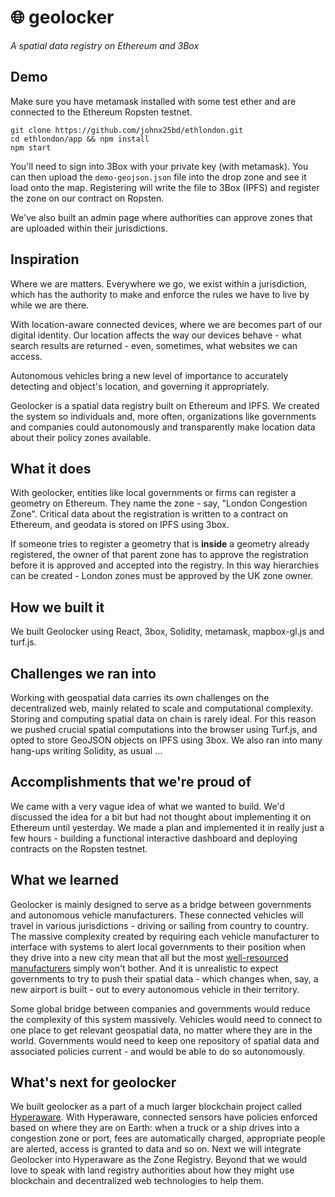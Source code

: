 
# 🌐 geolocker

_A spatial data registry on Ethereum and 3Box_

## Demo

Make sure you have metamask installed with some test ether and are connected to the Ethereum Ropsten testnet.

```
git clone https://github.com/johnx25bd/ethlondon.git
cd ethlondon/app && npm install
npm start
```

You'll need to sign into 3Box with your private key (with metamask). You can then upload the `demo-geojson.json` file into the drop zone and see it load onto the map. Registering will write the file to 3Box (IPFS) and register the zone on our contract on Ropsten.

We've also built an admin page where authorities can approve zones that are uploaded within their jurisdictions.

## Inspiration

Where we are matters. Everywhere we go, we exist within a jurisdiction, which has the authority to make and enforce the rules we have to live by while we are there.

With location-aware connected devices, where we are becomes part of our digital identity. Our location affects the way our devices behave - what search results are returned - even, sometimes, what websites we can access.

Autonomous vehicles bring a new level of importance to accurately detecting and object's location, and governing it appropriately.

Geolocker is a spatial data registry built on Ethereum and IPFS. We created the system so individuals and, more often, organizations like governments and companies could autonomously and transparently make location data about their policy zones available.

## What it does

With geolocker, entities like local governments or firms can register a geometry on Ethereum. They name the zone - say, "London Congestion Zone". Critical data about the registration is written to a contract on Ethereum, and geodata is stored on IPFS using 3box.

If someone tries to register a geometry that is **inside** a geometry already registered, the owner of that parent zone has to approve the registration before it is approved and accepted into the registry. In this way hierarchies can be created - London zones must be approved by the UK zone owner.

## How we built it

We built Geolocker using React, 3box, Solidity, metamask, mapbox-gl.js and turf.js.

## Challenges we ran into

Working with geospatial data carries its own challenges on the decentralized web, mainly related to scale and computational complexity. Storing and computing spatial data on chain is rarely ideal. For this reason we pushed crucial spatial computations into the browser using Turf.js, and opted to store GeoJSON objects on IPFS using 3box. We also ran into many hang-ups writing Solidity, as usual ...

## Accomplishments that we're proud of

We came with a very vague idea of what we wanted to build. We'd discussed the idea for a bit but had not thought about implementing it on Ethereum until yesterday. We made a plan and implemented it in really just a few hours - building a functional interactive dashboard and deploying contracts on the Ropsten testnet.

## What we learned

Geolocker is mainly designed to serve as a bridge between governments and autonomous vehicle manufacturers. These connected vehicles will travel in various jurisdictions - driving or sailing from country to country. The massive complexity created by requiring each vehicle manufacturer to interface with systems to alert local governments to their position when they drive into a new city mean that all but the most [well-resourced manufacturers](https://www.dji.com/de/flysafe/geo-map) simply won't bother. And it is unrealistic to expect governments to try to push their spatial data - which changes when, say, a new airport is built - out to every autonomous vehicle in their territory.

Some global bridge between companies and governments would reduce the complexity of this system massively. Vehicles would need to connect to one place to get relevant geospatial data, no matter where they are in the world. Governments would need to keep one repository of spatial data and associated policies current - and would be able to do so autonomously.

## What's next for geolocker

We built geolocker as a part of a much larger blockchain project called [Hyperaware]([https://github.com/jason-james/LBL-FutureOfBlockchain2020](https://github.com/jason-james/LBL-FutureOfBlockchain2020)). With Hyperaware, connected sensors have policies enforced based on where they are on Earth: when a truck or a ship drives into a congestion zone or port, fees are automatically charged, appropriate people are alerted, access is granted to data and so on. Next we will integrate Geolocker into Hyperaware as the Zone Registry. Beyond that we would love to speak with land registry authorities about how they might use blockchain and decentralized web technologies to help them.
